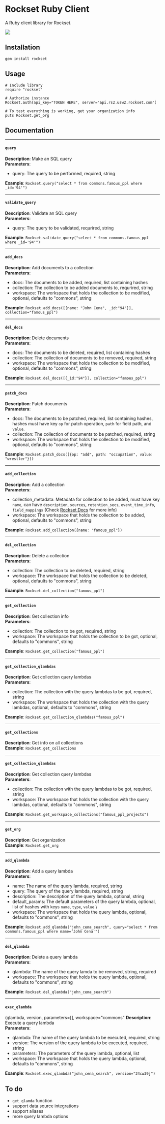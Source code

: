 # Rockset Ruby Client
A Ruby client library for Rockset.

![](https://img.shields.io/gem/v/rockset)

## Installation

    gem install rockset

## Usage

    # Include library
    require "rockset"

    # Authorize instance
    Rockset.auth(api_key="TOKEN HERE", server="api.rs2.usw2.rockset.com")

    # To test everything is working, get your organization info
    puts Rockset.get_org

## Documentation

---------------

#### `query`
**Description**: Make an SQL query \
**Parameters**: 
* query: The query to be performed, required, string 

**Example**: `Rockset.query("select * from commons.famous_ppl where _id='94'")`

---------------

#### `validate_query`
**Description**: Validate an SQL query \
**Parameters**: 
* query: The query to be validated, requrired, string 

**Example**: `Rockset.validate_query("select * from commons.famous_ppl where _id='94'")`

---------------

#### `add_docs`
**Description**: Add documents to a collection \
**Parameters**:
* docs: The documents to be added, required, list containing hashes
* collection: The collection to be added documents to, requrired, string
* workspace: The workspace that holds the collection to be modified, optional, defaults to "commons", string

**Example**: `Rockset.add_docs([{name: "John Cena", _id:"94"}], collection="famous_ppl")`

---------------

#### `del_docs`
**Description**: Delete documents \
**Parameters**: 
* docs: The documents to be deleted, required, list containing hashes
* collection: The collection of documents to be removed, required, string
* workspace: The workspace that holds the collection to be modified, optional, defaults to "commons", string

**Example**: `Rockset.del_docs([{_id:"94"}], collection="famous_ppl")`

---------------

#### `patch_docs`
**Description**: Patch documents \
**Parameters**:
* docs: The documents to be patched, required, list containing hashes, hashes must have key `op` for patch operation, `path` for field path, and `value`.
* collection: The collection of documents to be patched, required, string
* workspace: The workspace that holds the collection to be modified, optional, defaults to "commons", string

**Example**: `Rockset.patch_docs([{op: "add", path: "occupation", value: "wrestler"}])`

---------------

#### `add_collection`
**Description**: Add a collection \
**Parameters**:
* collection_metadata: Metadata for collection to be added, must have key `name`, can have `description`, `sources`, `retention_secs`, `event_time_info`, `field_mappings` (Check [Rockset Docs](https://docs.rockset.com/rest-api/#createcollection) for more info)
* workspace: The workspace that holds the collection to be added, optional, defaults to "commons", string

**Example**: `Rockset.add_collection({name: "famous_ppl"})`

---------------

#### `del_collection`
**Description**: Delete a collection \
**Parameters**:
* collection: The collection to be deleted, required, string
* workspace: The workspace that holds the collection to be deleted, optional, defaults to "commons", string

**Example**: `Rockset.del_collection("famous_ppl")`

---------------

#### `get_collection`
**Description**: Get collection info \
**Parameters**: 
* collection: The collection to be got, required, string
* workspace: The workspace that holds the collection to be got, optional, defaults to "commons", string

**Example**: `Rockset.get_collection("famous_ppl")`

---------------

#### `get_collection_qlambdas`
**Description**: Get collection query lambdas \
**Parameters**:
* collection: The collection with the query lambdas to be got, required, string
* workspace: The workspace that holds the collection with the query lambdas, optional, defaults to "commons", string

**Example**: `Rockset.get_collection_qlambdas("famous_ppl")`

---------------

#### `get_collections`
**Description**: Get info on all collections \
**Example**: `Rockset.get_collections`

---------------

#### `get_collection_qlambdas`
**Description**: Get collection query lambdas \
**Parameters**:
* collection: The collection with the query lambdas to be got, required, string
* workspace: The workspace that holds the collection with the query lambdas, optional, defaults to "commons", string

**Example**: `Rockset.get_workspace_collections("famous_ppl_projects")`

---------------

#### `get_org`
**Description**: Get organization \
**Example**: `Rockset.get_org`

---------------

#### `add_qlambda`
**Description**: Add a query lambda \
**Parameters**:
* name: The name of the query lambda, required, string
* query: The query of the query lambda, required, string
* description: The description of the query lambda, optional, string
* default_params: The default parameters of the query lambda, optional, list of hashes with keys `name`, `type`, `value` \
* workspace: The workspace that holds the query lambda, optional, defaults to "commons", string

**Example**: `Rockset.add_qlambda("john_cena_search", query="select * from commons.famous_ppl where name='John Cena'")`

---------------

#### `del_qlambda`
**Description**: Delete a query lambda \
**Parameters**:
* qlambda: The name of the query lamda to be removed, string, required
* workspace: The workspace that holds the query lambda, optional, defaults to "commons", string

**Example**: `Rockset.del_qlambda("john_cena_search")`

---------------

#### `exec_qlambda`
(qlambda, version, parameters=[], workspace="commons"
**Description**: Execute a query lambda \
**Parameters**: 
* qlambda: The name of the query lambda to be executed, required, string
* version: The version of the query lambda to be executed, required, string
* parameters: The parameters of the query lambda, optional, list
* workspace: The workspace that holds the query lambda, optional, defaults to "commons", string

**Example**: `Rockset.exec_qlambda("john_cena_search", version="24cw39j")`

## To do
* `get_qlamda` function
* support data source integrations
* support aliases
* more query lambda options
